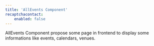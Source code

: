 ```yaml
---
title: 'AllEvents Component'
recaptchacontact:
    enabled: false
---
```


AllEvents Component propose some page in frontend to display some informations like events, calendars, venues.
